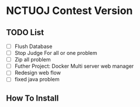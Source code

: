 # NCTUOJ Contest Version

## TODO List
- [ ] Flush Database
- [ ] Stop Judge For all or one problem
- [ ] Zip all problem
- [ ] Futher Project: Docker Multi server web manager
- [ ] Redesign web flow
- [ ] fixed java problem

## How To Install

